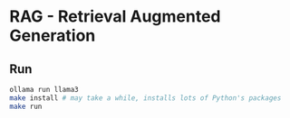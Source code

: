 # RAG - Retrieval Augmented Generation


## Run

```sh
ollama run llama3
make install # may take a while, installs lots of Python's packages
make run
```